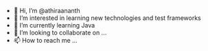 - 👋 Hi, I’m @athiraananth
- 👀 I’m interested in learning new technologies and test frameworks
- 🌱 I’m currently learning Java
- 💞️ I’m looking to collaborate on ...
- 📫 How to reach me ...

<!---
athiraananth/athiraananth is a ✨ special ✨ repository because its `README.md` (this file) appears on your GitHub profile.
You can click the Preview link to take a look at your changes.
--->
